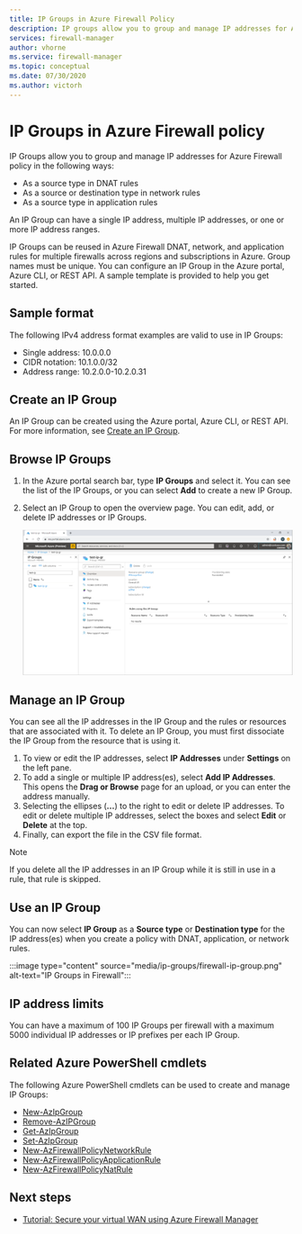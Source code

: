 ```yaml
---
title: IP Groups in Azure Firewall Policy
description: IP groups allow you to group and manage IP addresses for Azure Firewall policy rules.
services: firewall-manager
author: vhorne
ms.service: firewall-manager
ms.topic: conceptual
ms.date: 07/30/2020
ms.author: victorh
---
```


# IP Groups in Azure Firewall policy

IP Groups allow you to group and manage IP addresses for Azure Firewall policy in the following ways:

- As a source type in DNAT rules
- As a source or destination type in network rules
- As a source type in application rules


An IP Group can have a single IP address, multiple IP addresses, or one or more IP address ranges.

IP Groups can be reused in Azure Firewall DNAT, network, and application rules for multiple firewalls across regions and subscriptions in Azure. Group names must be unique. You can configure an IP Group in the Azure portal, Azure CLI, or REST API. A sample template is provided to help you get started.

## Sample format

The following IPv4 address format examples are valid to use in IP Groups:

- Single address: 10.0.0.0
- CIDR notation: 10.1.0.0/32
- Address range: 10.2.0.0-10.2.0.31

## Create an IP Group

An IP Group can be created using the Azure portal, Azure CLI, or REST API. For more information, see [Create an IP Group](../firewall/create-ip-group.md).

## Browse IP Groups
1. In the Azure portal search bar, type **IP Groups** and select it. You can see the list of the IP Groups, or you can select **Add** to create a new IP Group.
2. Select an IP Group to open the overview page. You can edit, add, or delete IP addresses or IP Groups.

   ![IP Groups overview](media/ip-groups/overview.png)

## Manage an IP Group

You can see all the IP addresses in the IP Group and the rules or resources that are associated with it. To delete an IP Group, you must first dissociate the IP Group from the resource that is using it.

1. To view or edit the IP addresses, select **IP Addresses** under **Settings** on the left pane.
2. To add a single or multiple IP address(es), select **Add IP Addresses**. This opens the **Drag or Browse** page for an upload, or you can enter the address manually.
3.    Selecting the ellipses (**…**) to the right to edit or delete IP addresses. To edit or delete multiple IP addresses, select the boxes and select **Edit** or **Delete** at the top.
4. Finally, can export the file in the CSV file format.

> [!NOTE]
> If you delete all the IP addresses in an IP Group while it is still in use in a rule, that rule is skipped.


## Use an IP Group

You can now select **IP Group** as a **Source type** or **Destination type** for the IP address(es) when you create a policy with DNAT, application, or network rules.

:::image type="content" source="media/ip-groups/firewall-ip-group.png" alt-text="IP Groups in Firewall":::

## IP address limits

You can have a maximum of 100 IP Groups per firewall with a maximum 5000 individual IP addresses or IP prefixes per each IP Group.

## Related Azure PowerShell cmdlets

The following Azure PowerShell cmdlets can be used to create and manage IP Groups:

- [New-AzIpGroup](/powershell/module/az.network/new-azipgroup)
- [Remove-AzIPGroup](/powershell/module/az.network/remove-azipgroup)
- [Get-AzIpGroup](/powershell/module/az.network/get-azipgroup)
- [Set-AzIpGroup](/powershell/module/az.network/set-azipgroup)
- [New-AzFirewallPolicyNetworkRule](/powershell/module/az.network/new-azfirewallpolicynetworkrule)
- [New-AzFirewallPolicyApplicationRule](/powershell/module/az.network/new-azfirewallpolicyapplicationrule)
- [New-AzFirewallPolicyNatRule](/powershell/module/az.network/new-azfirewallpolicynatrule)

## Next steps

- [Tutorial: Secure your virtual WAN using Azure Firewall Manager](secure-cloud-network.md)